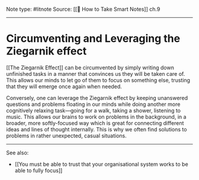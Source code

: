 Note type: #litnote
Source: [[📖 How to Take Smart Notes]] ch.9

---
# Circumventing and Leveraging the Ziegarnik effect
[[The Ziegarnik Effect]] can be circumvented by simply writing down unfinished tasks in a manner that convinces us they will be taken care of. This allows our minds to let go of them to focus on something else, trusting that they will emerge once again when needed.

Conversely, one can leverage the Ziegarnik effect by keeping unanswered questions and problems floating in our minds while doing another more cognitively relaxing task—going for a walk, taking a shower, listening to music. This allows our brains to work on problems in the background, in a broader, more softly-focused way which is great for connecting different ideas and lines of thought internally. This is why we often find solutions to problems in rather unexpected, casual situations.

---
See also:
- [[You must be able to trust that your organisational system works to be able to fully focus]]